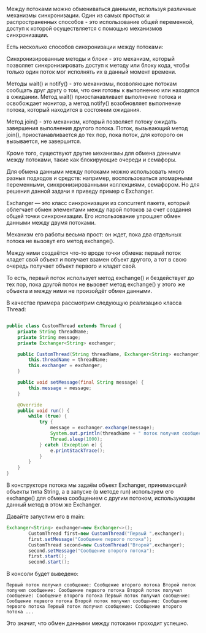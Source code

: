 Между потоками можно обмениваться данными, используя различные механизмы синхронизации. Один из самых простых и
распространенных способов - это использование общей переменной, доступ к которой осуществляется с помощью механизмов
синхронизации.

Есть несколько способов синхронизации между потоками:

Синхронизированные методы и блоки - это механизм, который позволяет синхронизировать доступ к методу или блоку кода,
чтобы только один поток мог исполнять их в данный момент времени.

Методы wait() и notify() - это механизмы, позволяющие потокам сообщать друг другу о том, что они готовы к выполнению или
находятся в ожидании. Метод wait() приостанавливает выполнение потока и освобождает монитор, а метод notify()
возобновляет выполнение потока, который находится в состоянии ожидания.

Метод join() - это механизм, который позволяет потоку ожидать завершения выполнения другого потока. Поток, вызывающий
метод join(), приостанавливается до тех пор, пока поток, для которого он вызывается, не завершится.

Кроме того, существуют другие механизмы для обмена данными между потоками, такие как блокирующие очереди и семафоры.

Для обмена данными между потоками можно использовать много разных подходов и средств: например, воспользоваться
атомарными переменными, синхронизированными коллекциями, семафором. Но для решения данной задачи я приведу пример с
Exchanger.

Exchanger — это класс синхронизации из concurrent пакета, который облегчает обмен элементами между парой потоков за счет
создания общей точки синхронизации. Его использование упрощает обмен данными между двумя потоками.

Механизм его работы весьма прост: он ждет, пока два отдельных потока не вызовут его метод exchange().

Между ними создаётся что-то вроде точки обмена: первый поток кладет свой объект и получает взамен объект другого, а тот
в свою очередь получает объект первого и кладет свой.

То есть, первый поток использует метод exchange() и бездействует до тех пор, пока другой поток не вызовет метод
exchange() у этого же объекта и между ними не произойдёт обмен данными.

В качестве примера рассмотрим следующую реализацию класса Thread:

```java

public class CustomThread extends Thread {
    private String threadName;
    private String message;
    private Exchanger<String> exchanger;

    public CustomThread(String threadName, Exchanger<String> exchanger) {
        this.threadName = threadName;
        this.exchanger = exchanger;
    }

    public void setMessage(final String message) {
        this.message = message;
    }

    @Override
    public void run() {
        while (true) {
            try {
                message = exchanger.exchange(message);
                System.out.println(threadName + " поток получил сообщение: " + message);
                Thread.sleep(1000);
            } catch (Exception e) {
                e.printStackTrace();
            }
        }
    }
}
```

В конструкторе потока мы задаём объект Exchanger, принимающий объекты типа String, а в запуске (в методе run) используем
его exchange() для обмена сообщением с другим потоком, использующим данный метод в этом же Exchanger.

Давайте запустим его в main:

```java
Exchanger<String> exchanger=new Exchanger<>();
        CustomThread first=new CustomThread("Первый ",exchanger);
        first.setMessage("Сообщение первого потока");
        CustomThread second=new CustomThread("Второй",exchanger);
        second.setMessage("Сообщение второго потока");
        first.start();
        second.start();

```

В консоли будет выведено:

`
Первый поток получил сообщение: Сообщение второго потока Второй поток получил сообщение: Сообщение первого потока Второй поток получил сообщение: Сообщение второго потока Первый поток получил сообщение: Сообщение первого потока Второй поток получил сообщение: Сообщение первого потока Первый поток получил сообщение: Сообщение второго потока ...
`

Это значит, что обмен данными между потоками проходит успешно.